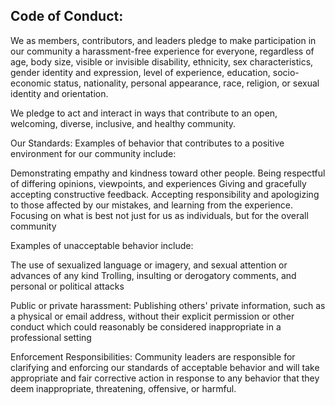 ## Code of Conduct:

We as members, contributors, and leaders pledge to make participation in our community a harassment-free experience for everyone, regardless of age, body size, visible or invisible disability, ethnicity, sex characteristics, gender identity and expression, level of experience, education, socio-economic status, nationality, personal appearance, race, religion, or sexual identity and orientation.

We pledge to act and interact in ways that contribute to an open, welcoming, diverse, inclusive, and healthy community.

Our Standards:
Examples of behavior that contributes to a positive environment for our community include:

Demonstrating empathy and kindness toward other people.
Being respectful of differing opinions, viewpoints, and experiences
Giving and gracefully accepting constructive feedback.
Accepting responsibility and apologizing to those affected by our mistakes, and learning from the experience.
Focusing on what is best not just for us as individuals, but for the overall community

Examples of unacceptable behavior include:

The use of sexualized language or imagery, and sexual attention or advances of any kind
Trolling, insulting or derogatory comments, and personal or political attacks

Public or private harassment:
Publishing others' private information, such as a physical or email address, without their explicit permission
or other conduct which could reasonably be considered inappropriate in a professional setting

Enforcement Responsibilities:
Community leaders are responsible for clarifying and enforcing our standards of acceptable behavior and will take appropriate and fair corrective action in response to any behavior that they deem inappropriate, threatening, offensive, or harmful.